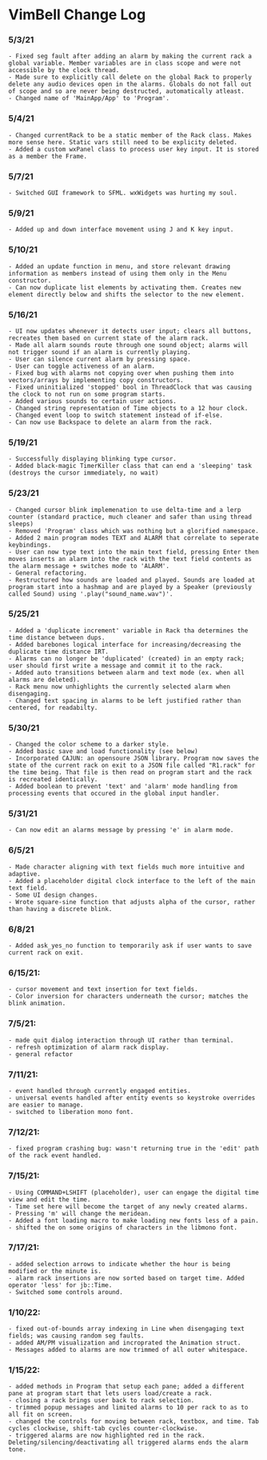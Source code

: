 # VimBell Change Log


### 5/3/21
	- Fixed seg fault after adding an alarm by making the current rack a global variable. Member variables are in class scope and were not accessible by the clock thread.
	- Made sure to explicitly call delete on the global Rack to properly delete any audio devices open in the alarms. Globals do not fall out of scope and so are never being destructed, automatically atleast.
	- Changed name of 'MainApp/App' to 'Program'.

### 5/4/21
	- Changed currentRack to be a static member of the Rack class. Makes more sense here. Static vars still need to be explicity deleted.
	- Added a custom wxPanel class to process user key input. It is stored as a member the Frame.

### 5/7/21
	- Switched GUI framework to SFML. wxWidgets was hurting my soul.

### 5/9/21
	- Added up and down interface movement using J and K key input.

### 5/10/21
	- Added an update function in menu, and store relevant drawing information as members instead of using them only in the Menu constructor.
	- Can now duplicate list elements by activating them. Creates new element directly below and shifts the selector to the new element.

### 5/16/21
	- UI now updates whenever it detects user input; clears all buttons, recreates them based on current state of the alarm rack.
	- Made all alarm sounds route through one sound object; alarms will not trigger sound if an alarm is currently playing.
	- User can silence current alarm by pressing space.
	- User can toggle activeness of an alarm.
	- Fixed bug with alarms not copying over when pushing them into vectors/arrays by implementing copy constructors.
	- Fixed uninitialized 'stopped' bool in ThreadClock that was causing the clock to not run on some program starts.
	- Added various sounds to certain user actions.
	- Changed string representation of Time objects to a 12 hour clock.
	- Changed event loop to switch statement instead of if-else.
	- Can now use Backspace to delete an alarm from the rack.

### 5/19/21
	- Successfully displaying blinking type cursor.
	- Added black-magic TimerKiller class that can end a 'sleeping' task (destroys the cursor immediately, no wait)

### 5/23/21
	- Changed cursor blink implemenation to use delta-time and a lerp counter (standard practice, much cleaner and safer than using thread sleeps)
	- Removed 'Program' class which was nothing but a glorified namespace.
	- Added 2 main program modes TEXT and ALARM that correlate to seperate keybindings.
	- User can now type text into the main text field, pressing Enter then moves inserts an alarm into the rack with the text field contents as the alarm message + switches mode to 'ALARM'.
	- General refactoring.
	- Restructured how sounds are loaded and played. Sounds are loaded at program start into a hashmap and are played by a Speaker (previously called Sound) using '.play("sound_name.wav")'.

### 5/25/21
	- Added a 'duplicate increment' variable in Rack tha determines the time distance between dups.
	- Added barebones logical interface for increasing/decreasing the duplicate time distance IRT.
	- Alarms can no longer be 'duplicated' (created) in an empty rack; user should first write a message and commit it to the rack.
	- Added auto transitions between alarm and text mode (ex. when all alarms are deleted).
	- Rack menu now unhighlights the currently selected alarm when disengaging.
	- Changed text spacing in alarms to be left justified rather than centered, for readabilty.

### 5/30/21
	- Changed the color scheme to a darker style.
	- Added basic save and load functionality (see below)
	- Incorporated CAJUN: an opensoure JSON library. Program now saves the state of the current rack on exit to a JSON file called "R1.rack" for the time being. That file is then read on program start and the rack is recreated identically.
	- Added boolean to prevent 'text' and 'alarm' mode handling from processing events that occured in the global input handler.

### 5/31/21
	- Can now edit an alarms message by pressing 'e' in alarm mode.

### 6/5/21
	- Made character aligning with text fields much more intuitive and adaptive.
	- Added a placeholder digital clock interface to the left of the main text field.
	- Some UI design changes.
	- Wrote square-sine function that adjusts alpha of the cursor, rather than having a discrete blink.

### 6/8/21
	- Added ask_yes_no function to temporarily ask if user wants to save current rack on exit.
	
### 6/15/21:
	- cursor movement and text insertion for text fields.
	- Color inversion for characters underneath the cursor; matches the blink animation.

### 7/5/21:
	- made quit dialog interaction through UI rather than terminal.
	- refresh optimization of alarm rack display.
	- general refactor

### 7/11/21:
	- event handled through currently engaged entities.
	- universal events handled after entity events so keystroke overrides are easier to manage.
	- switched to liberation mono font.

### 7/12/21:
	- fixed program crashing bug: wasn't returning true in the 'edit' path of the rack event handled.

### 7/15/21:
	- Using COMMAND+LSHIFT (placeholder), user can engage the digital time view and edit the time.
	- Time set here will become the target of any newly created alarms.
	- Pressing 'm' will change the meridean.
	- Added a font loading macro to make loading new fonts less of a pain.
	- shifted the on some origins of characters in the libmono font.

### 7/17/21:
	- added selection arrows to indicate whether the hour is being modified or the minute is.
	- alarm rack insertions are now sorted based on target time. Added operator 'less' for jb::Time.
	- Switched some controls around.

### 1/10/22:
	- fixed out-of-bounds array indexing in Line when disengaging text fields; was causing random seg faults.
	- added AM/PM visualization and incroprated the Animation struct.
	- Messages added to alarms are now trimmed of all outer whitespace.

### 1/15/22:
	- added methods in Program that setup each pane; added a different pane at program start that lets users load/create a rack.
	- closing a rack brings user back to rack selection.
	- trimmed popup messages and limited alarms to 10 per rack to as to all fit on screen.
	- changed the controls for moving between rack, textbox, and time. Tab cycles clockwise, shift-tab cycles counter-clockwise.
	- triggered alarms are now highlighted red in the rack. Deleting/silencing/deactivating all triggered alarms ends the alarm tone.


